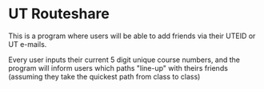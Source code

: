 # UT Routeshare

This is a program where users will be able to add friends via their UTEID or UT e-mails.

Every user inputs their current 5 digit unique course numbers, and the program will inform
users which paths "line-up" with theirs friends (assuming they take the quickest path from
class to class)
